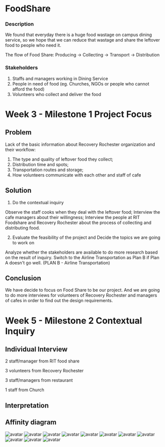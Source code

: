 # FoodShare

### Description
We found that everyday there is a huge food wastage on campus dining service, so we hope that we can reduce that wastage and share the leftover food to people who need it.

The flow of Food Share: Producing -> Collecting -> Transport -> Distribution

### Stakeholders
1. Staffs and managers working in Dining Service
2. People in need of food (eg. Churches, NGOs or people who cannot afford the food)
3. Volunteers who collect and deliver the food

# Week 3 - Milestone 1 Project Focus

## Problem

Lack of the basic information about Recovery Rochester organization and their workflow:
1. The type and quality of leftover food they collect;
2. Distribution time and spots;
3. Transportation routes and storage;
4. How volunteers communicate with each other and staff of cafe

## Solution

1. Do the contextual inquiry

Observe the staff cooks when they deal with the leftover food;
Interview the cafe managers about their willingness;
Interview the people at RIT Foodshare and Recovery Rochester about the process of collecting and distributing food.

2. Evaluate the feasibility of the project and Decide the topics we are going to work on

Analyze whether the stakeholders are available to do more research based on the result of inquiry.
Switch to the Airline Transportation as Plan B if Plan A doesn't go well.
(PLAN B - Airline Transportation)

## Conclusion
We have decide to focus on Food Share to be our project. And we are going to do more interviews for volunteers of Recovery Rochester and managers of cafes in order to find out the design requirements.

# Week 5 - Milestone 2 Contextual Inquiry

## Individual Interview

2 staff/manager from RIT food share

3 volunteers from Recovery Rochester

3 staff/managers from restaurant

1 staff from Church

## Interpretation

## Affinity diagram

![avatar](/Affinity_diagram/1.JPG)
![avatar](/Affinity_diagram/2.jpg)
![avatar](/Affinity_diagram/3.JPG)
![avatar](/Affinity_diagram/4.JPG)
![avatar](/Affinity_diagram/5.JPG)
![avatar](/Affinity_diagram/6.JPG)
![avatar](/Affinity_diagram/7.JPG)
![avatar](/Affinity_diagram/8.JPG)
![avatar](/Affinity_diagram/9.JPG)
![avatar](/Affinity_diagram/10.JPG)
![avatar](/Affinity_diagram/11.JPG)






